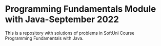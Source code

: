 # Programming Fundamentals Module with Java-September 2022
 This is a repository with solutions of problems in SoftUni Course Programming Fundamentals with Java. 

